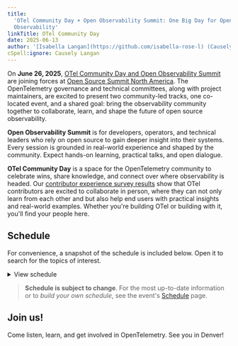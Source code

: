 ```yaml
---
title:
  'OTel Community Day + Open Observability Summit: One Big Day for Open Source
  Observability'
linkTitle: OTel Community Day
date: 2025-06-13
author: '[Isabella Langan](https://github.com/isabella-rose-l) (Causely)'
cSpell:ignore: Causely Langan
---
```


On **June 26, 2025**,
[OTel Community Day and Open Observability Summit](https://events.linuxfoundation.org/open-observability-summit-otel-community-day/)
are joining forces at
[Open Source Summit North America](https://events.linuxfoundation.org/open-source-summit-north-america/).
The OpenTelemetry governance and technical committees, along with project
maintainers, are excited to present two community-led tracks, one co-located
event, and a shared goal: bring the observability community together to
collaborate, learn, and shape the future of open source observability.

**Open Observability Summit** is for developers, operators, and technical
leaders who rely on open source to gain deeper insight into their systems. Every
session is grounded in real-world experience and shaped by the community. Expect
hands-on learning, practical talks, and open dialogue.

**OTel Community Day** is a space for the OpenTelemetry community to celebrate
wins, share knowledge, and connect over where observability is headed. Our
[contributor experience survey results](../contribex-survey-results/) show that
OTel contributors are excited to collaborate in person, where they can not only
learn from each other and but also help end users with practical insights and
real-world examples. Whether you're building OTel or building with it, you'll
find your people here.

## Schedule

For convenience, a snapshot of the schedule is included below. Open it to search
for the topics of interest.

<details>
<summary class="mb-3">View schedule</summary>

{{< comment >}} cSpell:disable {{< /comment >}}

### Welcome + Keynotes

- **[Welcome + Opening Remarks](https://otelopenobservabilityna25.sched.com/event/223Or)**<br>
  by Austin Parker, honeycomb.io<br> 9:00am – 9:05am

- **[Keynote: Hybrid Cloud Architecture: Making Big Bets on Open Standards](https://otelopenobservabilityna25.sched.com/event/24dNu)**<br>
  by Margaret Dawson, Chronosphere<br> 9:08am – 9:18am

- **[Sponsored Keynote: Foundation-Led Innovation: OpenSearch's Impact on Modern Data Insights](https://otelopenobservabilityna25.sched.com/event/228KZ)**<br>
  by Dotan Horovits, AWS OpenSearch<br> 9:21am – 9:26am

- **[Keynote: OpenTelemetry and the Future of Open Source Observability](https://otelopenobservabilityna25.sched.com/event/24QRq)**<br>
  by Austin Parker, honeycomb.io<br> 9:29am – 9:39am

- **[Sponsored Keynote: Manage Logging Costs While Preserving Value](https://otelopenobservabilityna25.sched.com/event/24R7L)**<br>
  by Alok Bhide, Chronosphere<br> 9:42am – 9:47am

- **[Sponsored Keynote: Why Semantic Conventions Are OpenTelemetry's Most Important Contribution](https://otelopenobservabilityna25.sched.com/event/24R7t)**<br>
  by Gordon Radlein, Datadog<br> 9:50am – 9:55am

- **[Keynote: Supercharging Observability with LLMs](https://otelopenobservabilityna25.sched.com/event/25Uhx)**<br>
  by Alolita Sharma, Apple<br> 9:58am – 10:08am

### Technical Talks & Breakouts

- **[Building Composable OTel Pipelines: CI/CD, Testing, Team-First, and Scalable Design](https://otelopenobservabilityna25.sched.com/event/24Jot)**<br>
  by Anil Kuncham & Joe Canuel, DoorDash<br> 10:25am – 10:50am MDT

- **[The Life of a Span](https://otelopenobservabilityna25.sched.com/event/223A3)**<br>
  by Jamie Danielson, Honeycomb & Yuri Oliveira, OllyGarden<br> 10:25am –
  10:50am MDT

- **[Telemetry Showdown: Fluent Bit vs. OpenTelemetry Collector – A Comprehensive Benchmark Analysis](https://otelopenobservabilityna25.sched.com/event/24Jow)**<br>
  by Henrik Rexed, Dynatrace<br> 10:55am – 11:20am MDT

- **[Scaling OpenTelemetry for Modern Workloads: From Mobile to Mainframe](https://otelopenobservabilityna25.sched.com/event/223A6)**<br>
  by Vashistha Kumar Singh & Martin Tali, Broadcom<br> 10:55am – 11:20am MDT

- **[Correlating Application and Database Performance Using OpenTelemetry](https://otelopenobservabilityna25.sched.com/event/24Joz)**<br>
  by Lin Lin & Tammy Baylis, SolarWinds<br> 11:25am – 11:50am MDT

- **[The Signal in the Storm: Practical Strategies for Managing Telemetry Overload](https://otelopenobservabilityna25.sched.com/event/223A9)**<br>
  by Endre Sara, Causely<br> 11:25am – 11:50am MDT

### Lightning Talks

- **[Faster Insights and Improved Accuracy: Spotify's Prometheus Upgrade](https://otelopenobservabilityna25.sched.com/event/24Jp2)**<br>
  by Lauren Roshore, Spotify<br> 11:55am – 12:10pm MDT

- **[Beyond Good Enough: Why We Want a Kotlin API and SDK](https://otelopenobservabilityna25.sched.com/event/223AC)**<br>
  by Hanson Ho, Embrace<br> 11:55am – 12:10pm MDT

- **[Weaving Legacy and OpenTelemetry: A Schema Strategy With Weaver](https://otelopenobservabilityna25.sched.com/event/24Jp5)**<br>
  by Andrew Wang, Comcast<br> 12:15pm – 12:30pm MDT

- **[Avoiding Chaotic Dysfunction: The 'Don't Do This' Guide To OpenTelemetry](https://otelopenobservabilityna25.sched.com/event/223AU)**<br>
  by Budhaditya Bhattacharya, Tyk<br> 12:15pm – 12:30pm MDT

- **[Observability-First DevSecOps: Building Resilient Multi-Cloud Pipelines With OpenTelemetry and GitOps](https://otelopenobservabilityna25.sched.com/event/24Jp8)**<br>
  by Ravindra Bhargava, UPS<br> 1:30pm – 1:45pm MDT

- **[Introducing Distrogen: A Tool for Generating OpenTelemetry Collector Distributions](https://otelopenobservabilityna25.sched.com/event/223AR)**<br>
  by Braydon Kains, Google<br> 1:30pm – 1:45pm MDT

- **[Observability at Scale: Building Cloud Native Pipelines for AI Infrastructure](https://otelopenobservabilityna25.sched.com/event/24JpB)**<br>
  by Mansi Agrawal, LinkedIn<br> 1:50pm – 2:05pm MDT

- **[From Zero To Developer: My One Year Serendipity Journey With OpenTelemetry](https://otelopenobservabilityna25.sched.com/event/223Ad)**<br>
  by Diana Todea, Aircall<br> 1:50pm – 2:05pm MDT

### Afternoon Talks & Panels

- **[Telemetry Pipelines: Never Gonna Let You Down](https://otelopenobservabilityna25.sched.com/event/24JpE)**<br>
  by Yuri Oliveira, OllyGarden & Alex Boten, Honeycomb<br> 2:10pm – 2:35pm MDT

- **[Tricked Out Traces](https://otelopenobservabilityna25.sched.com/event/223AF)**<br>
  by Henrik Rexed, Dynatrace<br> 2:10pm – 2:35pm MDT

- **[No Dependencies. No Plugins. Just Native OpenTelemetry](https://otelopenobservabilityna25.sched.com/event/24JpH)**<br>
  by Liudmila Molkova, Microsoft<br> 2:40pm – 3:05pm MDT

- **[Beyond OTLP: Unlocking the Potential of OS-native Tracing](https://otelopenobservabilityna25.sched.com/event/223Aa)**<br>
  by Cijo Thomas & Chris Gray, Microsoft Corporation<br> 2:40pm – 3:05pm MDT

- **[Let's Generate Art and Traces!](https://otelopenobservabilityna25.sched.com/event/24JpK)**<br>
  by Tiffany Jernigan, Grafana Labs<br> 3:10pm – 3:35pm MDT

- **[Panel: The Spec-tacular Game Show](https://otelopenobservabilityna25.sched.com/event/223AX)**<br>
  by Liudmila Molkova (Microsoft), Ted Young (ServiceNow), Tyler Helmuth, Jamie
  Danielson & Alex Boten (Honeycomb)<br> 3:10pm – 3:45pm MDT

- **[How To Think About Instrumentation Overhead](https://otelopenobservabilityna25.sched.com/event/24JpN)**<br>
  by Jason Plumb, Splunk<br> 4:00pm – 4:25pm MDT

- **[Building Resilient Telemetry Pipelines: Mastering the OpenTelemetry Collector's Persistent Queue](https://otelopenobservabilityna25.sched.com/event/223AI)**<br>
  by Denton Krietz, Bindplane<br> 4:00pm – 4:25pm MDT

- **[Monitoring GenAI Applications](https://otelopenobservabilityna25.sched.com/event/24JpQ)**<br>
  by Prasad Mujumdar, Okahu AI<br> 4:30pm – 4:55pm MDT

- **[Innovating on Top of Open Source Observability – Pushing the Boundaries of Innovation](https://otelopenobservabilityna25.sched.com/event/24JpT)**<br>
  by Vijay Samuel & Wei Tang, eBay<br> 5:00pm – 5:25pm MDT

- **[Introducing a Lightweight Rust OpenTelemetry Collector](https://otelopenobservabilityna25.sched.com/event/223AO)**<br>
  by Mike Heffner & Ray Jenkins, Streamfold<br> 5:00pm – 5:25pm MDT

- **[Taming Metric Cardinality: Practical Cost Reduction With the OpenTelemetry Collector](https://otelopenobservabilityna25.sched.com/event/24JpW)**<br>
  by Jon Reeve & Eric Anderson, ControlTheory<br> 5:30pm – 5:45pm MDT

- **[From GenAI Applications to AI Models: Unraveling End to End AI Observability With OpenTelemetry](https://otelopenobservabilityna25.sched.com/event/223AL)**<br>
  by Huxing Zhang & Minghui Zhang, Alibaba Cloud<br> 5:30pm – 5:45pm MDT

{{< comment >}} cSpell:enable {{< /comment >}}

</details>

> <i class="fa-solid fa-circle-info"></i> **Schedule is subject to change**. For
> the most up-to-date information or to _build your own schedule_, see the
> event's
> [Schedule](https://events.linuxfoundation.org/open-observability-summit-otel-community-day/program/schedule/)
> page.

## Join us!

Come listen, learn, and get involved in OpenTelemetry. See you in Denver!
